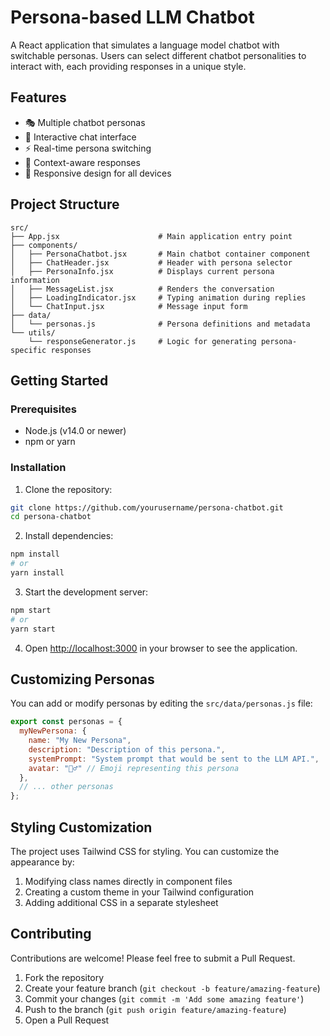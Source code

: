 # Persona-based LLM Chatbot

A React application that simulates a language model chatbot with switchable personas. Users can select different chatbot personalities to interact with, each providing responses in a unique style.



## Features

- 🎭 Multiple chatbot personas
- 💬 Interactive chat interface
- ⚡ Real-time persona switching
- 📝 Context-aware responses
- 📱 Responsive design for all devices

## Project Structure

```
src/
├── App.jsx                      # Main application entry point
├── components/
│   ├── PersonaChatbot.jsx       # Main chatbot container component
│   ├── ChatHeader.jsx           # Header with persona selector
│   ├── PersonaInfo.jsx          # Displays current persona information
│   ├── MessageList.jsx          # Renders the conversation
│   ├── LoadingIndicator.jsx     # Typing animation during replies
│   └── ChatInput.jsx            # Message input form
├── data/
│   └── personas.js              # Persona definitions and metadata
└── utils/
    └── responseGenerator.js     # Logic for generating persona-specific responses
```

## Getting Started

### Prerequisites

- Node.js (v14.0 or newer)
- npm or yarn

### Installation

1. Clone the repository:
```bash
git clone https://github.com/yourusername/persona-chatbot.git
cd persona-chatbot
```

2. Install dependencies:
```bash
npm install
# or
yarn install
```

3. Start the development server:
```bash
npm start
# or
yarn start
```

4. Open [http://localhost:3000](http://localhost:3000) in your browser to see the application.

## Customizing Personas

You can add or modify personas by editing the `src/data/personas.js` file:

```javascript
export const personas = {
  myNewPersona: {
    name: "My New Persona",
    description: "Description of this persona.",
    systemPrompt: "System prompt that would be sent to the LLM API.",
    avatar: "🧙‍♂️" // Emoji representing this persona
  },
  // ... other personas
};
```


## Styling Customization

The project uses Tailwind CSS for styling. You can customize the appearance by:

1. Modifying class names directly in component files
2. Creating a custom theme in your Tailwind configuration
3. Adding additional CSS in a separate stylesheet

## Contributing

Contributions are welcome! Please feel free to submit a Pull Request.

1. Fork the repository
2. Create your feature branch (`git checkout -b feature/amazing-feature`)
3. Commit your changes (`git commit -m 'Add some amazing feature'`)
4. Push to the branch (`git push origin feature/amazing-feature`)
5. Open a Pull Request


